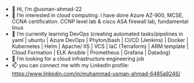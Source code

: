 - 👋 Hi, I’m @usman-ahmad-22
- 👀 I’m interested in cloud computing. i have done Azure AZ-900, MCSE, CCNA certification. CCNP level lab & cisco ASA firewall lab, fundamental linux
- 🌱 I’m currently learning DevOps (creating automated tasks/pipelines in yaml | ubuntu | Azure DevOps | Phyton/bash | CI/CD (Jenkins) | Docker | Kubernetes | Helm | Apache/ IIS | VCS | IaC (Terraform) | ARM template | Cloud Formation | ELK Ansible | Prometheus | Grafana | Datadog)
- 💞️ I’m looking for a cloud infrastructure engineering job
- 📫 you can connect me with my LinkedIn profile: https://www.linkedin.com/in/muhammad-usman-ahmad-6485a9246/

<!---
usman-ahmad-22/usman-ahmad-22 is a ✨ special ✨ repository because its `README.md` (this file) appears on your GitHub profile.
You can click the Preview link to take a look at your changes.
--->
